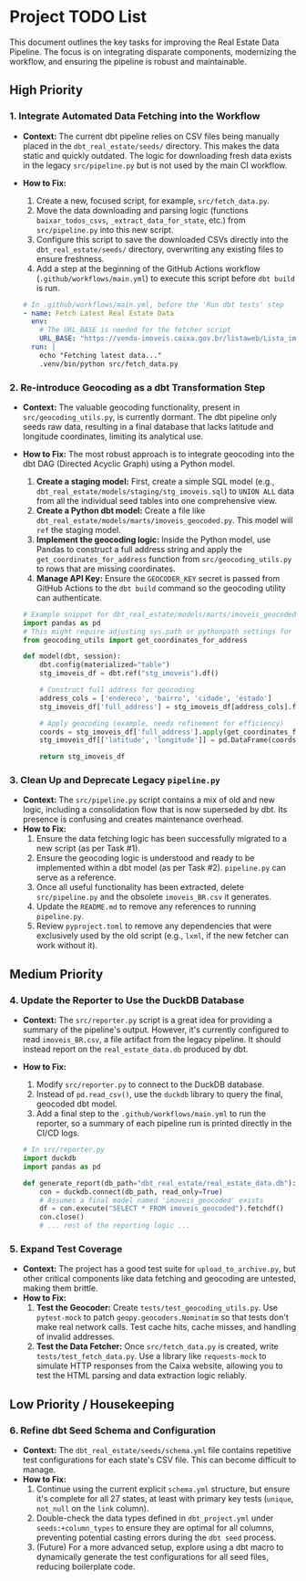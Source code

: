 # Project TODO List

This document outlines the key tasks for improving the Real Estate Data Pipeline. The focus is on integrating disparate components, modernizing the workflow, and ensuring the pipeline is robust and maintainable.

## High Priority

### 1. Integrate Automated Data Fetching into the Workflow

-   **Context:** The current dbt pipeline relies on CSV files being manually placed in the `dbt_real_estate/seeds/` directory. This makes the data static and quickly outdated. The logic for downloading fresh data exists in the legacy `src/pipeline.py` but is not used by the main CI workflow.
-   **How to Fix:**
    1.  Create a new, focused script, for example, `src/fetch_data.py`.
    2.  Move the data downloading and parsing logic (functions `baixar_todos_csvs`, `_extract_data_for_state`, etc.) from `src/pipeline.py` into this new script.
    3.  Configure this script to save the downloaded CSVs directly into the `dbt_real_estate/seeds/` directory, overwriting any existing files to ensure freshness.
    4.  Add a step at the beginning of the GitHub Actions workflow (`.github/workflows/main.yml`) to execute this script before `dbt build` is run.

    ```yaml
    # In .github/workflows/main.yml, before the 'Run dbt tests' step
    - name: Fetch Latest Real Estate Data
      env:
        # The URL_BASE is needed for the fetcher script
        URL_BASE: "https://venda-imoveis.caixa.gov.br/listaweb/Lista_imoveis_{}.htm"
      run: |
        echo "Fetching latest data..."
        .venv/bin/python src/fetch_data.py
    ```

### 2. Re-introduce Geocoding as a dbt Transformation Step

-   **Context:** The valuable geocoding functionality, present in `src/geocoding_utils.py`, is currently dormant. The dbt pipeline only seeds raw data, resulting in a final database that lacks latitude and longitude coordinates, limiting its analytical use.
-   **How to Fix:** The most robust approach is to integrate geocoding into the dbt DAG (Directed Acyclic Graph) using a Python model.
    1.  **Create a staging model:** First, create a simple SQL model (e.g., `dbt_real_estate/models/staging/stg_imoveis.sql`) to `UNION ALL` data from all the individual seed tables into one comprehensive view.
    2.  **Create a Python dbt model:** Create a file like `dbt_real_estate/models/marts/imoveis_geocoded.py`. This model will `ref` the staging model.
    3.  **Implement the geocoding logic:** Inside the Python model, use Pandas to construct a full address string and apply the `get_coordinates_for_address` function from `src/geocoding_utils.py` to rows that are missing coordinates.
    4.  **Manage API Key:** Ensure the `GEOCODER_KEY` secret is passed from GitHub Actions to the `dbt build` command so the geocoding utility can authenticate.

    ```python
    # Example snippet for dbt_real_estate/models/marts/imoveis_geocoded.py
    import pandas as pd
    # This might require adjusting sys.path or pythonpath settings for dbt
    from geocoding_utils import get_coordinates_for_address

    def model(dbt, session):
        dbt.config(materialized="table")
        stg_imoveis_df = dbt.ref("stg_imoveis").df()

        # Construct full address for geocoding
        address_cols = ['endereco', 'bairro', 'cidade', 'estado']
        stg_imoveis_df['full_address'] = stg_imoveis_df[address_cols].fillna('').agg(', '.join, axis=1)

        # Apply geocoding (example, needs refinement for efficiency)
        coords = stg_imoveis_df['full_address'].apply(get_coordinates_for_address)
        stg_imoveis_df[['latitude', 'longitude']] = pd.DataFrame(coords.tolist(), index=stg_imoveis_df.index)

        return stg_imoveis_df
    ```

### 3. Clean Up and Deprecate Legacy `pipeline.py`

-   **Context:** The `src/pipeline.py` script contains a mix of old and new logic, including a consolidation flow that is now superseded by dbt. Its presence is confusing and creates maintenance overhead.
-   **How to Fix:**
    1.  Ensure the data fetching logic has been successfully migrated to a new script (as per Task #1).
    2.  Ensure the geocoding logic is understood and ready to be implemented within a dbt model (as per Task #2). `pipeline.py` can serve as a reference.
    3.  Once all useful functionality has been extracted, delete `src/pipeline.py` and the obsolete `imoveis_BR.csv` it generates.
    4.  Update the `README.md` to remove any references to running `pipeline.py`.
    5.  Review `pyproject.toml` to remove any dependencies that were exclusively used by the old script (e.g., `lxml`, if the new fetcher can work without it).

## Medium Priority

### 4. Update the Reporter to Use the DuckDB Database

-   **Context:** The `src/reporter.py` script is a great idea for providing a summary of the pipeline's output. However, it's currently configured to read `imoveis_BR.csv`, a file artifact from the legacy pipeline. It should instead report on the `real_estate_data.db` produced by dbt.
-   **How to Fix:**
    1.  Modify `src/reporter.py` to connect to the DuckDB database.
    2.  Instead of `pd.read_csv()`, use the `duckdb` library to query the final, geocoded dbt model.
    3.  Add a final step to the `.github/workflows/main.yml` to run the reporter, so a summary of each pipeline run is printed directly in the CI/CD logs.

    ```python
    # In src/reporter.py
    import duckdb
    import pandas as pd

    def generate_report(db_path="dbt_real_estate/real_estate_data.db"):
        con = duckdb.connect(db_path, read_only=True)
        # Assumes a final model named 'imoveis_geocoded' exists
        df = con.execute("SELECT * FROM imoveis_geocoded").fetchdf()
        con.close()
        # ... rest of the reporting logic ...
    ```

### 5. Expand Test Coverage

-   **Context:** The project has a good test suite for `upload_to_archive.py`, but other critical components like data fetching and geocoding are untested, making them brittle.
-   **How to Fix:**
    1.  **Test the Geocoder:** Create `tests/test_geocoding_utils.py`. Use `pytest-mock` to patch `geopy.geocoders.Nominatim` so that tests don't make real network calls. Test cache hits, cache misses, and handling of invalid addresses.
    2.  **Test the Data Fetcher:** Once `src/fetch_data.py` is created, write `tests/test_fetch_data.py`. Use a library like `requests-mock` to simulate HTTP responses from the Caixa website, allowing you to test the HTML parsing and data extraction logic reliably.

## Low Priority / Housekeeping

### 6. Refine dbt Seed Schema and Configuration

-   **Context:** The `dbt_real_estate/seeds/schema.yml` file contains repetitive test configurations for each state's CSV file. This can become difficult to manage.
-   **How to Fix:**
    1.  Continue using the current explicit `schema.yml` structure, but ensure it's complete for all 27 states, at least with primary key tests (`unique`, `not_null` on the `link` column).
    2.  Double-check the data types defined in `dbt_project.yml` under `seeds:+column_types` to ensure they are optimal for all columns, preventing potential casting errors during the `dbt seed` process.
    3.  (Future) For a more advanced setup, explore using a dbt macro to dynamically generate the test configurations for all seed files, reducing boilerplate code.
